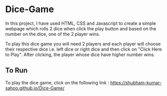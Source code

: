 # Dice-Game
In this project, I have used HTML, CSS and Javascript to create a simple webpage which rolls 2 dice when click the play button and based on the number on the dice, one of the 2 player wins. 

To play this dice game you will need 2 players and each player will choose their respective dice i.e. left dice or right dice and then click on "Click Here to Play". After clicking, the player whose dice have higher number wins.

## To Run
To play the dice game, click on the following link :  https://shubham-kumar-sahoo.github.io/Dice-Game/

